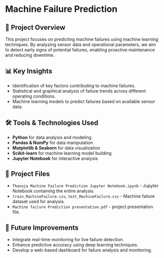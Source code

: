 # Machine Failure Prediction

## 📌 Project Overview
This project focuses on predicting machine failures using machine learning techniques. By analyzing sensor data and operational parameters, we aim to detect early signs of potential failures, enabling proactive maintenance and reducing downtime.

## 📊 Key Insights
- Identification of key factors contributing to machine failures.
- Statistical and graphical analysis of failure trends across different operating conditions.
- Machine learning models to predict failures based on available sensor data.

## 🛠️ Tools & Technologies Used
- **Python** for data analysis and modeling
- **Pandas & NumPy** for data manipulation
- **Matplotlib & Seaborn** for data visualization
- **Scikit-learn** for machine learning model building
- **Jupyter Notebook** for interactive analysis

## 📂 Project Files
- `Thanuja Machine Failure Prediction Jupyter Notebook.ipynb` - Jupyter Notebook containing the entire analysis.
- `train_MachineFailure.csv`, `test_MachineFailure.csv` - Machine failure dataset used for analysis.
- `Machine failure Prediction presentation.pdf` - project presentation file.

## 📢 Future Improvements
- Integrate real-time monitoring for live failure detection.
- Enhance predictive accuracy using deep learning techniques.
- Develop a web-based dashboard for failure analysis and monitoring.



